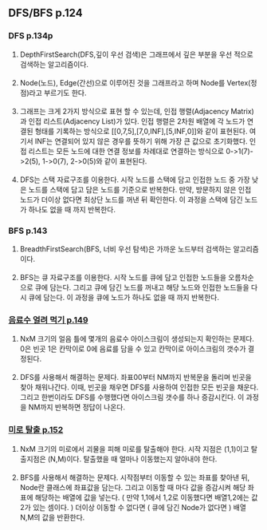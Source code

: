 ## DFS/BFS p.124

### DFS p.134p
1. DepthFirstSearch(DFS,깊이 우선 검색)은 그래프에서 깊은 부분을 우선 적으로 검색하는 알고리즘이다.
   <br><br>
2. Node(노드), Edge(간선)으로 이루어진 것을 그래프라고 하며 Node를 Vertex(정점)라고 부르기도 한다.
   <br><br>
3. 그래프는 크게 2가지 방식으로 표현 할 수 있는데, 인접 행렬(Adjacency Matrix)과 인접 리스트(Adjacency List)가 있다. 인접 행렬은 2차원 배열에 각 노드가 연결된 형태를 기록하는 방식으로 \[\[0,7,5\],\[7,0,INF\],\[5,INF,0\]\]와 같이 표현된다. 여기서 INF는 연결되어 있지 않은 경우를 뜻하기 위해 가장 큰 값으로 초기화했다. 인접 리스트는 모든 노드에 대한 연결 정보를 차례대로 연결하는 방식으로 0->1(7)->2(5), 1->0(7), 2->0(5)와 같이 표현된다.
   <br><br>
4. DFS는 스택 자료구조를 이용한다. 시작 노드를 스택에 담고 인접한 노드 중 가장 낮은 노드를 스택에 담고 담은 노드를 기준으로 반복한다. 만약, 방문하지 않은 인접 노드가 더이상 없다면 최상단 노드를 꺼낸 뒤 확인한다. 이 과정을 스택에 담긴 노드가 하나도 없을 때 까지 반복한다.

### BFS p.143
1. BreadthFirstSearch(BFS, 너비 우선 탐색)은 가까운 노드부터 검색하는 알고리즘이다.
   <br><br>
2. BFS는 큐 자료구조를 이용한다. 시작 노드를 큐에 담고 인접한 노드들을 오름차순으로 큐에 담는다. 그리고 큐에 담긴 노드를 꺼내고 해당 노드와 인접한 노드들을 다시 큐에 담는다. 이 과정을 큐에 노드가 하나도 없을 때 까지 반복한다.

### [음료수 얼려 먹기 p.149](https://github.com/Nnagman/TIL/blob/main/algorithm/Books/src/thisIsCodingTest/part2/dfsBfs/FreezeDrinks.java)
1. NxM 크기의 얼음 틀에 몇개의 음료수 아이스크림이 생성되는지 확인하는 문제다. 0은 빈곳 1은 칸막이로 0에 음료를 담을 수 있고 칸막이로 아이스크림의 갯수가 결정된다.
   <br><br>
2. DFS를 사용해서 해결하는 문제다. 좌표00부터 NM까지 반복문을 돌리며 빈곳을 찾아 채워나간다. 이때, 빈곳을 채우면 DFS를 사용하여 인접한 모든 빈곳을 채운다. 그리고 한번이라도 DFS를 수행했다면 아이스크림 갯수를 하나 증감시킨다. 이 과정을 NM까지 반복하면 정답이 나온다.

### [미로 탈출 p.152](https://github.com/Nnagman/TIL/blob/main/algorithm/Books/src/thisIsCodingTest/part2/dfsBfs/EscapeMaze.java)
1. NxM 크기의 미로에서 괴물을 피해 미로를 탈출해야 한다. 시작 지점은 (1,1)이고 탈출지점은 (N,M)이다. 탈출했을 때 얼마나 이동했는지 알아내야 한다.
   <br><br>
2. BFS를 사용해서 해결하는 문제다. 시작점부터 이동할 수 있는 좌표를 찾아낸 뒤, Node란 클래스에 좌표값을 담는다. 그리고 이동할 때 마다 값을 증감시켜 해당 좌표에 해당하는 배열에 값을 넣는다. ( 만약 1,1에서 1,2로 이동했다면 배열1,2에는 값 2가 있는 셈이다. ) 더이상 이동할 수 없다면 ( 큐에 담긴 Node가 없다면 ) 배열N,M의 값을 반환한다.